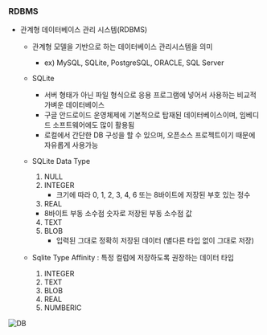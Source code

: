 ### RDBMS

- 관계형 데이터베이스 관리 시스템(RDBMS)

  - 관계형 모델을 기반으로 하는 데이터베이스 관리시스템을 의미
    - ex) MySQL, SQLite, PostgreSQL, ORACLE, SQL Server
  - SQLite
    - 서버 형태가 아닌 파일 형식으로 응용 프로그램에 넣어서 사용하는 비교적 가벼운 데이터베이스
    - 구글 안드로이드 운영체제에 기본적으로 탑재된 데이터베이스이며, 임베디드 소프트웨어에도 많이 활용됨
    - 로컬에서 간단한 DB 구성을 할 수 있으며, 오픈소스 프로젝트이기 때문에 자유롭게 사용가능
  - SQLite Data Type
    1. NULL
    2. INTEGER
       - 크기에 따라 0, 1, 2, 3, 4, 6 또는 8바이트에 저장된 부호 있는 정수
    3.  REAL
       - 8바이트 부동 소수점 숫자로 저장된 부동 소수점 값
    4. TEXT
    5. BLOB
       - 입력된 그대로 정확히 저장된 데이터 (별다른 타입 없이 그대로 저장)

  - Sqlite Type Affinity : 특정 컬럼에 저장하도록 권장하는 데이터 타입
    1. INTEGER
    2. TEXT
    3. BLOB
    4. REAL
    5. NUMBERIC

![DB](C:\Users\dwde2\Pictures\KDT\DB.png)